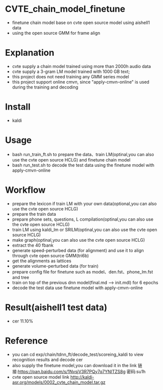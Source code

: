 # CVTE_chain_model_finetune
- finetune chain model base on cvte open source model using aishell1 data
- using the open source GMM for frame align 
# Explanation
- cvte supply a chain model trained using more than 2000h audio data
- cvte supply a 3-gram LM model trained with 1000 GB text;
- this project does not need training any GMM series model
- this project support online cmvn, since "apply-cmvn-online" is used during the training and decoding
# Install
- kaldi
# Usage
- bash run_train_ft.sh to prepare the data、train LM(optinal,you can also use the cvte open source HCLG) and finetune chain model
- bash run_test.sh to decode the test data using the finetune model with apply-cmvn-online
# Workflow
- prepare the lexicon if train LM with your own data(optional,you can also use the cvte open source HCLG)
- prepare the train data
- prepare phone sets, questions, L compilation(optinal,you can also use the cvte open source HCLG)
- train LM using kaldi_lm or SRILM(optinal,you can also use the cvte open source HCLG)
- make graph(optinal,you can also use the cvte open source HCLG)
- extract the 40 fbank
- generate speed-perturbed data (for alignment) and use it to align through cvte open source GMM(tri6b)
- get the alignments as lattices
- generate volume-perturbed data (for train)
- prepare config file for finetune such as model、den.fst、phone_lm.fst and tree
- train on top of the previous dnn model(final.md --> init.mdl) for 6 epochs 
- decode the test data use finetune model with apply-cmvn-online
# Result(aishell1 test data) 
- cer 11.10% 
# Reference
- you can cd exp/chain/tdnn_ft/decode_test/scoreing_kaldi to view recognition results and decode cer
- also supply the finetune model,you can download it in the link 链接:https://pan.baidu.com/s/1NvsjV3R7PQy7q7YNITZS8g  密码:su1h
- cvte open source model link http://kaldi-asr.org/models/0002_cvte_chain_model.tar.gz


